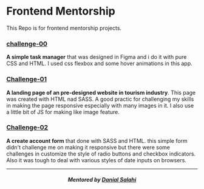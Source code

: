 # Frontend Mentorship

This Repo is for frontend mentorship projects.

### [challenge-00](frontend-mentorship-challenge-00)

**A simple task manager** that was designed in Figma and i do it with pure CSS and HTML.
I used css flexbox and some hover animations in this app.

### [Challenge-01](frontend-mentorship-challenge-01)

**A landing page of an pre-designed website in tourism industry**. This page was created with HTML nad SASS.
A good practic for challenging my skills in making the page responsive especially with many images in it.
I also use a little bit of JS for making like image feature.

### [Challenge-02](frontend-mentorship-challenge-02)

**A create account form** that done with SASS and HTML. this simple form didn't challenge me on making it responsive but there were some challenges in customize the style of radio buttons and checkbox indicators. Also it was tough to deal with various styles of date inputs on browsers.

<hr>

<h5 align="center"><em>Mentored by <a href="https://github.com/dansalahi" target="_blank">Danial Salahi</a></em></h5>
